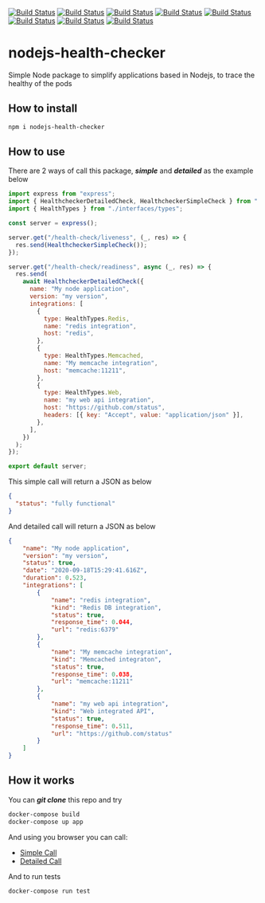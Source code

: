 [![Build Status](https://img.shields.io/github/license/gritzkoo/nodejs-health-checker)](https://img.shields.io/github/license/gritzkoo/nodejs-health-checker)
[![Build Status](https://img.shields.io/github/issues/gritzkoo/nodejs-health-checker)](https://img.shields.io/github/issues/gritzkoo/nodejs-health-checker)
[![Build Status](https://img.shields.io/github/v/tag/gritzkoo/nodejs-health-checker)](https://img.shields.io/github/v/tag/gritzkoo/nodejs-health-checker)
[![Build Status](https://img.shields.io/github/languages/count/gritzkoo/nodejs-health-checker)](https://img.shields.io/github/languages/count/gritzkoo/nodejs-health-checker)
[![Build Status](https://img.shields.io/github/repo-size/gritzkoo/nodejs-health-checker)](https://img.shields.io/github/repo-size/gritzkoo/nodejs-health-checker)
[![Build Status](https://img.shields.io/github/downloads/gritzkoo/nodejs-health-checker/total)](https://img.shields.io/github/downloads/gritzkoo/nodejs-health-checker/total)
[![Build Status](https://img.shields.io/npm/dy/nodejs-health-checker)](https://img.shields.io/npm/dy/nodejs-health-checker)
[![Build Status](https://img.shields.io/github/package-json/keywords/gritzkoo/nodejs-health-checker)](https://img.shields.io/github/package-json/keywords/gritzkoo/nodejs-health-checker)

# nodejs-health-checker

Simple Node package to simplify applications based in Nodejs, to trace the healthy of the pods

## How to install

```sh
npm i nodejs-health-checker
```

## How to use

There are 2 ways of call this package, __*simple*__ and __*detailed*__ as the example below

```javascript
import express from "express";
import { HealthcheckerDetailedCheck, HealthcheckerSimpleCheck } from "./healthchecker/healthchecker";
import { HealthTypes } from "./interfaces/types";

const server = express();

server.get("/health-check/liveness", (_, res) => {
  res.send(HealthcheckerSimpleCheck());
});

server.get("/health-check/readiness", async (_, res) => {
  res.send(
    await HealthcheckerDetailedCheck({
      name: "My node application",
      version: "my version",
      integrations: [
        {
          type: HealthTypes.Redis,
          name: "redis integration",
          host: "redis",
        },
        {
          type: HealthTypes.Memcached,
          name: "My memcache integration",
          host: "memcache:11211",
        },
        {
          type: HealthTypes.Web,
          name: "my web api integration",
          host: "https://github.com/status",
          headers: [{ key: "Accept", value: "application/json" }],
        },
      ],
    })
  );
});

export default server;
```

This simple call will return a JSON as below

```json
{
  "status": "fully functional"
}
```

And detailed call will return a JSON as below

```json
{
    "name": "My node application",
    "version": "my version",
    "status": true,
    "date": "2020-09-18T15:29:41.616Z",
    "duration": 0.523,
    "integrations": [
        {
            "name": "redis integration",
            "kind": "Redis DB integration",
            "status": true,
            "response_time": 0.044,
            "url": "redis:6379"
        },
        {
            "name": "My memcache integration",
            "kind": "Memcached integraton",
            "status": true,
            "response_time": 0.038,
            "url": "memcache:11211"
        },
        {
            "name": "my web api integration",
            "kind": "Web integrated API",
            "status": true,
            "response_time": 0.511,
            "url": "https://github.com/status"
        }
    ]
}
```

## How it works

You can *__git clone__* this repo and try

```sh
docker-compose build
docker-compose up app
```

And using you browser you can call:
* [Simple Call](http://localhost:8888/health-check/simple)
* [Detailed Call](http://localhost:8888/health-check/detailed)

And to run tests

```sh
docker-compose run test
```
